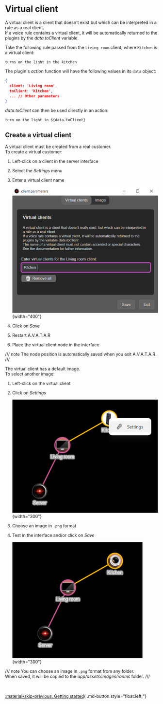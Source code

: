 # Virtual client

A virtual client is a client that doesn't exist but which can be interpreted in a rule as a real client.  
If a voice rule contains a virtual client, it will be automatically returned to the plugins by the _data.toClient_ variable.

Take the following rule passed from the `Living room` client, where `Kitchen` is a virtual client:

```
turns on the light in the kitchen
```

The plugin's _action_ function will have the following values in its `data` object:

```json
{
  client: 'Living room',
  toClient: 'Kitchen',
  ... // Other parameters
}
```

_data.toClient_ can then be used directly in an action:

```
turn on the light in ${data.toClient}
```

## Create a virtual client

A virtual client must be created from a real customer.  
To create a virtual customer:

1. Left-click on a client in the server interface 
2. Select the _Settings_ menu 
3. Enter a virtual client name

    ![](img/virtual-client.png){width="400"}

4. Click on _Save_
5. Restart A.V.A.T.A.R
6. Place the virtual client node in the interface

/// note
The node position is automatically saved when you exit A.V.A.T.A.R.
///

The virtual client has a default image.  
To select another image:

1. Left-click on the virtual client
2. Click on _Settings_

    ![](img/virtual-client-interface.png){width="300"}

3. Choose an image in `.png` format
4. Test in the interface and/or click on _Save_

    ![](img/virtual-client-image.png){width="300"}


/// note
You can choose an image in `.png` format from any folder.  
When saved, it will be copied to the _app/assets/images/rooms_ folder.
///


<br><br>
[:material-skip-previous: Getting started](getting-started.md){ .md-button style="float:left;"} 
<br><br>